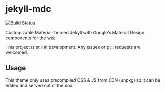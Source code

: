 # jekyll-mdc
[![Build Status](https://travis-ci.org/ynshung/jekyll-mdc.svg?branch=master)](https://travis-ci.org/nysnatuss/jekyll-mdc)

Customizable Material-themed Jekyll with Google's Material Design components for the web.

This project is still in development. Any issues or pull requests are welcomed.

## Usage
This theme only uses precompiled CSS & JS from CDN (unpkg) so it can be edited and served out of the box.
